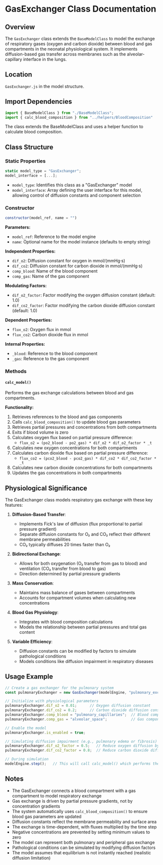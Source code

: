 # GasExchanger Class Documentation

## Overview

The `GasExchanger` class extends the `BaseModelClass` to model the exchange of respiratory gases (oxygen and carbon dioxide) between blood and gas compartments in the neonatal physiological system. It implements diffusion-based gas transfer across membranes such as the alveolar-capillary interface in the lungs.

## Location

`GasExchanger.js` in the model structure.

## Import Dependencies

```javascript
import { BaseModelClass } from "./BaseModelClass";
import { calc_blood_composition } from "../helpers/BloodComposition"
```

The class extends the BaseModelClass and uses a helper function to calculate blood composition.

## Class Structure

### Static Properties

```javascript
static model_type = "GasExchanger";
model_interface = [...];
```

- `model_type`: Identifies this class as a "GasExchanger" model
- `model_interface`: Array defining the user interface for this model, allowing control of diffusion constants and component selection

### Constructor

```javascript
constructor(model_ref, name = "")
```

**Parameters:**
- `model_ref`: Reference to the model engine
- `name`: Optional name for the model instance (defaults to empty string)

**Independent Properties:**
- `dif_o2`: Diffusion constant for oxygen in mmol/(mmHg·s)
- `dif_co2`: Diffusion constant for carbon dioxide in mmol/(mmHg·s)
- `comp_blood`: Name of the blood component
- `comp_gas`: Name of the gas component

**Modulating Factors:**
- `dif_o2_factor`: Factor modifying the oxygen diffusion constant (default: 1.0)
- `dif_co2_factor`: Factor modifying the carbon dioxide diffusion constant (default: 1.0)

**Dependent Properties:**
- `flux_o2`: Oxygen flux in mmol
- `flux_co2`: Carbon dioxide flux in mmol

**Internal Properties:**
- `_blood`: Reference to the blood component
- `_gas`: Reference to the gas component

### Methods

#### `calc_model()`

Performs the gas exchange calculations between blood and gas compartments.

**Functionality:**
1. Retrieves references to the blood and gas components
2. Calls `calc_blood_composition()` to update blood gas parameters
3. Retrieves partial pressures and concentrations from both compartments
4. Exits if blood volume is zero
5. Calculates oxygen flux based on partial pressure difference:
   - `flux_o2 = (po2_blood - po2_gas) * dif_o2 * dif_o2_factor * _t`
6. Calculates new oxygen concentrations for both compartments
7. Calculates carbon dioxide flux based on partial pressure difference:
   - `flux_co2 = (pco2_blood - pco2_gas) * dif_co2 * dif_co2_factor * _t`
8. Calculates new carbon dioxide concentrations for both compartments
9. Updates the gas concentrations in both compartments

## Physiological Significance

The GasExchanger class models respiratory gas exchange with these key features:

1. **Diffusion-Based Transfer**:
   - Implements Fick's law of diffusion (flux proportional to partial pressure gradient)
   - Separate diffusion constants for O₂ and CO₂ reflect their different membrane permeabilities
   - CO₂ typically diffuses 20 times faster than O₂

2. **Bidirectional Exchange**:
   - Allows for both oxygenation (O₂ transfer from gas to blood) and ventilation (CO₂ transfer from blood to gas)
   - Direction determined by partial pressure gradients

3. **Mass Conservation**:
   - Maintains mass balance of gases between compartments
   - Accounts for compartment volumes when calculating new concentrations

4. **Blood Gas Physiology**:
   - Integrates with blood composition calculations
   - Models the relationship between partial pressures and total gas content

5. **Variable Efficiency**:
   - Diffusion constants can be modified by factors to simulate pathological conditions
   - Models conditions like diffusion impairment in respiratory diseases

## Usage Example

```javascript
// Create a gas exchanger for the pulmonary system
const pulmonaryExchanger = new GasExchanger(modelEngine, "pulmonary_exchanger");

// Initialize with physiological parameters
pulmonaryExchanger.dif_o2 = 0.01;      // Oxygen diffusion constant
pulmonaryExchanger.dif_co2 = 0.2;      // Carbon dioxide diffusion constant (20x faster than O2)
pulmonaryExchanger.comp_blood = "pulmonary_capillaries";  // Blood component
pulmonaryExchanger.comp_gas = "alveolar_space";           // Gas component

// Enable the model
pulmonaryExchanger.is_enabled = true;

// Simulating diffusion impairment (e.g., pulmonary edema or fibrosis)
pulmonaryExchanger.dif_o2_factor = 0.5;   // Reduce oxygen diffusion by 50%
pulmonaryExchanger.dif_co2_factor = 0.8;  // Reduce carbon dioxide diffusion by 20%

// During simulation
modelEngine.step();   // This will call calc_model() which performs the gas exchange
```

## Notes

- The GasExchanger connects a blood compartment with a gas compartment to model respiratory exchange
- Gas exchange is driven by partial pressure gradients, not by concentration gradients
- The system automatically uses `calc_blood_composition()` to ensure blood gas parameters are updated
- Diffusion constants reflect the membrane permeability and surface area
- The exchange is time-dependent, with fluxes multiplied by the time step
- Negative concentrations are prevented by setting minimum values to zero
- The model can represent both pulmonary and peripheral gas exchange
- Pathological conditions can be simulated by modifying diffusion factors
- The model assumes that equilibrium is not instantly reached (realistic diffusion limitation)
